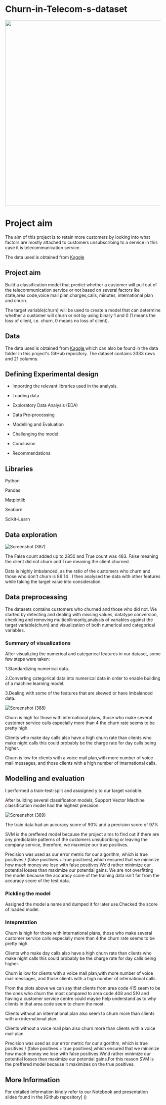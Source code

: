 # Churn-in-Telecom-s-dataset

<img src="https://d1.awsstatic.com/customer-references-customer-content/AdobeStock_434719793_BAE.687d9b655f7eb111db46a4401271b519be59bef0.jpeg" width="1000" height="600">

# Project aim
The aim of this project is to retain more customers by looking into what factors are mostly attached to customers unsubscribing to a service in this case it is telecommunication service.

The data used is obtained from [Kaggle](https://www.kaggle.com/datasets/becksddf/churn-in-telecoms-dataset)

## Project aim

Build a classification model that predict whether a customer will pull out of the telecommunication service or not based on several factors lke state,area code,voice mail plan,charges,calls, minutes, international plan and churn.

The target variable(churn) will be used to create a model that can determine whether a customer will churn or not by using binary 1 and 0 (1 means the loss of client, i.e. churn, 0 means no loss of client).

## Data

The data used is obtained from [Kaggle](https://www.kaggle.com/datasets/becksddf/churn-in-telecoms-dataset),which can also be found in the data folder in this project's GitHub repository.
The dataset contains 3333 rows and 21 columns.

## Defining Experimental design

* Importing the relevant libraries used in the analysis.

* Loading data

* Exploratory Data Analysis (EDA)

* Data Pre-processing

* Modelling and Evaluation

* Challenging the model

* Conclusion

* Recommendations


## Libraries
Python

Pandas

Matplotlib

Seaborn

Scikit-Learn

## Data exploration

![Screenshot (387)](https://user-images.githubusercontent.com/104419035/196142058-187c8132-cab0-426d-9039-94db1a572508.png)

The False count added up to 2850 and True count was 483. False meaning the client did not churn and True meaning the client churned.

Data is highly imbalanced, as the ratio of the customers who churn and those who don't churn is 86:14 . I then analysed the data with other features while taking the target value into consideration.

## Data preprocessing

The datasets contains customers who churned and those who did not.
We started by detecting and dealing with missing values, datatype conversion, checking and removing multicollinearity,analysis of variables against the target variable(churn) and visualization of both numerical and categorical variables.

### Summary of visualizations

After visualizing the numerical and categorical features in our dataset, some few steps were taken:

1.Standardizing numerical data.

2.Converting categorical data into numerical data in order to enable building of a machine learning model.

3.Dealing with some of the features that are skewed or have imbalanced data.


![Screenshot (388)](https://user-images.githubusercontent.com/104419035/196146106-8459746f-2591-4048-ad98-1e6874513ac5.png)

Churn is high for those with international plans, those who make several customer service calls especially more than 4 the churn rate seems to be pretty high.

Clients who make day calls also have a high churn rate than clients who make night calls this could probably be the charge rate for day calls being higher.

Churn is low for clients with a voice mail plan,with more number of voice mail messages, and those clients with a high number of international calls.

## Modelling and evaluation

I performed a train-test-split and asssigned y to our target variable.

After building several classification models, Support Vector Machine classification model had the highest precision.

![Screenshot (389)](https://user-images.githubusercontent.com/104419035/196152248-0b5b4293-795b-4c2d-a36a-f4408380bad0.png)

The train data had an accuracy score of 90% and a precision score of 97%

SVM is the preffered model because the project aims to find out if there are any predictable patterns of the customers unsubcribing or leaving the company service, therefore, we maximize our true positives.

Precision was used as our error metric for our algorithm, which is true positives / (false positives + true positives),which ensured that we minimize how much money we lose with false positives.We'd rather minimize our potential losses than maximize our potential gains. We are not overfitting the model because the accuracy score of the training data isn't far from the accuracy score of the test data.

### Pickling the model

Assigned the model a name and dumped it for later use.Checked the score of loaded model.

### Intepretation 
Churn is high for those with international plans, those who make several customer service calls especially more than 4 the churn rate seems to be pretty high.

Clients who make day calls also have a high churn rate than clients who make night calls this could probably be the charge rate for day calls being higher.

Churn is low for clients with a voice mail plan,with more number of voice mail messages, and those clients with a high number of international calls.

From the plots above we can say that clients from area code 415 seem to be the ones who churn the most compared to area code 408 and 510 and having a customer service centre could maybe help understand as to why clients in that area code seem to churn the most.

Clients without an international plan also seem to churn more than clients with an international plan.

Clients without a voice mail plan also churn more than clients with a voice mail plan

Precision was used as our error metric for our algorithm, which is true positives / (false positives + true positives),which ensured that we minimize how much money we lose with false positives.We'd rather minimize our potential losses than maximize our potential gains.For this reason SVM is the preffered model because it maximizes on the true positives.

## More Information
For detailed information kindly refer to our Notebook and presentation slides found in the [Github repository] ()









